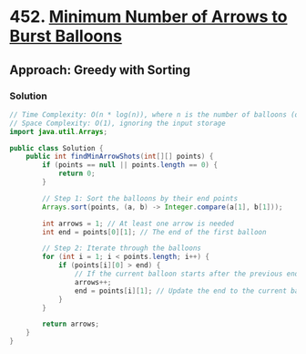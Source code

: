 # 452. [Minimum Number of Arrows to Burst Balloons](https://leetcode.com/problems/minimum-number-of-arrows-to-burst-balloons/)

## Approach: Greedy with Sorting

### Solution
```java
// Time Complexity: O(n * log(n)), where n is the number of balloons (due to sorting)
// Space Complexity: O(1), ignoring the input storage
import java.util.Arrays;

public class Solution {
    public int findMinArrowShots(int[][] points) {
        if (points == null || points.length == 0) {
            return 0;
        }

        // Step 1: Sort the balloons by their end points
        Arrays.sort(points, (a, b) -> Integer.compare(a[1], b[1]));

        int arrows = 1; // At least one arrow is needed
        int end = points[0][1]; // The end of the first balloon

        // Step 2: Iterate through the balloons
        for (int i = 1; i < points.length; i++) {
            if (points[i][0] > end) {
                // If the current balloon starts after the previous end, we need a new arrow
                arrows++;
                end = points[i][1]; // Update the end to the current balloon's end
            }
        }

        return arrows;
    }
}
```